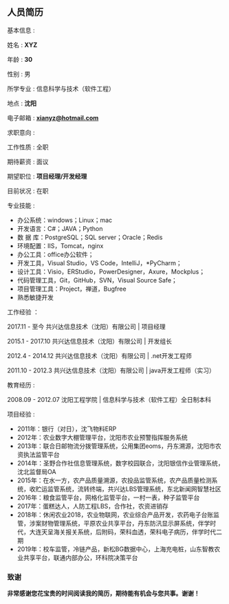 ## 人员简历
基本信息 :

姓名 : **XYZ**									

年龄 : **30**

性别 : 男​
 
所学专业 : 信息科学与技术（软件工程）

地点 : **沈阳**
 
电子邮箱 : **xianyz@hotmail.com**

求职意向 :

工作性质 : 全职

期待薪资 : 面议

期望职位 : **项目经理/开发经理**

目前状况 : 在职

专业技能 :
* 办公系统：windows；Linux；mac
* 开发语言：C#；JAVA；Python
* 数  据 库：PostgreSQL；SQL server；Oracle；Redis
* 环境配置：IIS，Tomcat，nginx
* 办公工具：office办公软件；
* 开发工具，Visual Studio，VS Code，IntelliJ，*PyCharm；
* 设计工具：Visio，ERStudio，PowerDesigner，Axure，Mockplus；
* 代码管理工具，Git，GitHub，SVN，Visual Source Safe；
* 项目管理工具：Project，禅道，Bugfree
* 熟悉敏捷开发

工作经验 ：

2017.11 - 至今		    共兴达信息技术（沈阳）有限公司		| 	  项目经理

2015.1  - 2017.10		共兴达信息技术（沈阳）有限公司 		| 	 开发组长

2012.4  - 2014.12 		共兴达信息技术（沈阳）有限公司		|	 .net开发工程师

2011.10 - 2012.3 		共兴达信息技术（沈阳）有限公司		|	 java开发工程师（实习）

教育经历 :

2008.09 - 2012.07		沈阳工程学院			|	信息科学与技术（软件工程）全日制本科

项目经验 :

* 2011年：银行（对日），沈飞物料ERP
* 2012年：农业数字大棚管理平台，沈阳市农业预警指挥服务系统
* 2013年：联合日邮物流分拨管理系统，公用集团eoms，丹东溯源，沈阳市农资执法监管平台
* 2014年：圣野合作社信息管理系统，数字校园联合，沈阳银信作业管理系统，沈北监督局OA
* 2015年：在水一方，农产品质量溯源，农投品监管系统，农产品质量检测系统，收贮运监管系统，流转终端，共兴达LBS管理系统，东北新闻网智慧社区
* 2016年：粮食监管平台，网格化监管平台，一村一表，种子监管平台
* 2017年：蛋糕达人，人防工程LBS，合作社，农资进销存
* 2018年：休闲农业2018，农业物联网，农业综合产品开发，农药电子台账监管，涉案财物管理系统，平原农业共享平台，丹东防汛显示屏系统，伴学时代，大连天呈海关报关系统，后附码，荣科血透，荣科电子病历，伴学时代二期
* 2019年：校车监管，冷链产品，新松BG数据中心，上海充电桩，山东智教农业共享平台，联通内部办公，环科院决策平台


### 致谢
​	**非常感谢您花宝贵的时间阅读我的简历，期待能有机会与您共事。谢谢！**